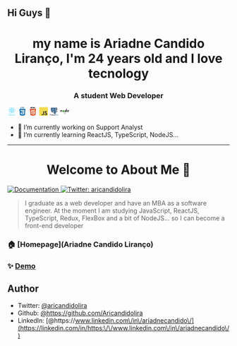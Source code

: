 ## Hi Guys 👋

<h1 align="center">my name is Ariadne Candido Liranço, I'm 24 years old and I love tecnology</h1>
<h3 align="center">A student Web Developer</h3>



<p align="left">
<img src="https://raw.githubusercontent.com/devicons/devicon/master/icons/react/react-original-wordmark.svg" alt="react" width="20" height="20"/>
<img src="https://raw.githubusercontent.com/devicons/devicon/master/icons/css3/css3-plain-wordmark.svg" alt="css3"  width="20" height="20"/>
<img src="https://raw.githubusercontent.com/devicons/devicon/master/icons/html5/html5-original-wordmark.svg" alt="html5"  width="20" height="20"/>
<img src="https://raw.githubusercontent.com/devicons/devicon/master/icons/javascript/javascript-original.svg" alt="javascript" width="20" height="20"/>
<img src="https://raw.githubusercontent.com/devicons/devicon/master/icons/postgresql/postgresql-original-wordmark.svg" alt="postgresql" width="20" height="20"/>
<img src="https://raw.githubusercontent.com/devicons/devicon/master/icons/nodejs/nodejs-original-wordmark.svg" alt="nodejs" width="20" height="20"/></p><p align="center">
</p>



- 🔭 I’m currently working on Support Analyst
- 🌱 I’m currently learning ReactJS, TypeScript, NodeJS...


-----------------

<h1 align="center">Welcome to About Me 👋</h1>
<p>
  <a href="https://github.com/Aricandidolira" target="_blank">
    <img alt="Documentation" src="https://img.shields.io/badge/documentation-yes-brightgreen.svg" />
  </a>
  <a href="https://twitter.com/aricandidolira" target="_blank">
    <img alt="Twitter: aricandidolira" src="https://img.shields.io/twitter/follow/aricandidolira.svg?style=social" />
  </a>
</p>

> I graduate as a web developer and have an MBA as a software engineer. At the moment I am studying JavaScript, ReactJS, TypeScript, Redux, FlexBox and a bit of NodeJS...  so I can become a front-end developer

### 🏠 [Homepage](Ariadne Candido Liranço)

### ✨ [Demo](https://www.linkedin.com/in/ariadnecandido/)

## Author

* Twitter: [@aricandidolira](https://twitter.com/aricandidolira)
* Github: [@https:\/\/github.com\/Aricandidolira](https://github.com/https:\/\/github.com\/Aricandidolira)
* LinkedIn: [@https:\/\/www.linkedin.com\/in\/ariadnecandido\/](https://linkedin.com/in/https:\/\/www.linkedin.com\/in\/ariadnecandido\/)
